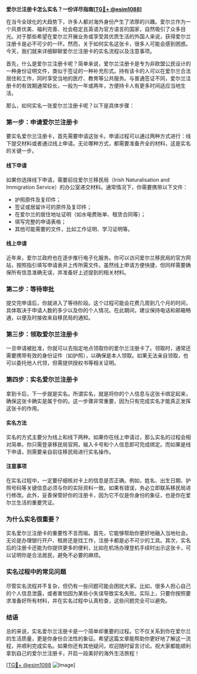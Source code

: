 **爱尔兰注册卡怎么实名？一份详尽指南[[TG💪+ @esim1088](https://t.me/s/esim1088)]**

在当今全球化的大趋势下，许多人都对海外身份产生了浓厚的兴趣。爱尔兰作为一个风景优美、福利完善、社会稳定且英语为官方语言的国家，自然吸引了众多目光。对于那些希望在爱尔兰开展业务或享受其优质生活的外国人来说，获得爱尔兰注册卡是必不可少的一环。然而，关于如何实名这张卡，很多人可能会感到困惑。今天，我们就来详细聊聊爱尔兰注册卡的实名流程以及注意事项。

首先，什么是爱尔兰注册卡呢？简单来说，爱尔兰注册卡是专为非欧盟公民设计的一种身份证明文件，类似于签证的一种补充形式。持有该卡的人可以在爱尔兰合法居住和工作，同时享受当地的医疗、教育等公共服务。与普通签证不同，爱尔兰注册卡的有效期通常较长，一般为一年或两年，方便持卡人有更多时间适应当地生活。

那么，如何实名一张爱尔兰注册卡呢？以下是具体步骤：

### **第一步：申请爱尔兰注册卡**

要实名爱尔兰注册卡，首先需要申请这张卡。申请过程可以通过两种方式进行：线下提交材料或者通过线上申请。无论哪种方式，都需要准备齐全的材料，这是实名的关键一步。

#### **线下申请**
如果你选择线下申请，需要前往爱尔兰移民局（Irish Naturalisation and Immigration Service）的办公室递交材料。通常情况下，你需要携带以下文件：
- 护照原件及复印件；
- 签证或居留许可的原件及复印件；
- 在爱尔兰的居住地址证明（如水电费账单、租赁合同等）；
- 填写完整的申请表格；
- 其他可能需要的文件，比如工作证明、学习证明等。

#### **线上申请**
近年来，爱尔兰政府也在逐步推行电子化服务。你可以访问爱尔兰移民局的官方网站，按照指引填写申请表并上传所需文件。虽然线上申请方便快捷，但同样需要确保所有信息准确无误，并准备好上述提到的相关材料。

### **第二步：等待审批**

提交完申请后，你就进入了等待阶段。这个过程可能会花费几周到几个月的时间，具体取决于申请人数的多少以及你的个人情况。在此期间，建议保持电话和邮箱畅通，以便及时接收来自移民局的通知。

### **第三步：领取爱尔兰注册卡**

一旦申请被批准，你就可以去指定地点领取你的爱尔兰注册卡了。领取时，通常还需要携带有效的身份证件（如护照），以确保是本人领取。如果无法亲自领取，也可以委托他人代领，但需提供授权书等相关证明。

### **第四步：实名爱尔兰注册卡**

拿到卡后，下一步就是实名。所谓实名，就是将你的个人信息与这张卡绑定起来，确保这张卡确实是属于你的。这一步骤非常重要，因为只有完成实名才能真正发挥这张卡的作用。

#### **实名方法**
实名的方式主要分为线上和线下两种。如果你在线上申请过，那么实名的过程会相对简单。你只需登录移民局官网，输入卡号和个人信息即可完成绑定。而如果是线下申请，则需要亲自前往移民局进行实名操作。

#### **注意事项**
在实名过程中，一定要仔细核对卡上的信息是否正确。例如，姓名、出生日期、护照号码等关键信息必须与你的实际资料一致。如果有错误，务必立即联系移民局进行修改。此外，妥善保管好你的注册卡，因为它不仅是你身份的象征，也是你在爱尔兰生活的重要凭证。

### **为什么实名很重要？**

实名爱尔兰注册卡的重要性不言而喻。首先，它能够帮助你更好地融入当地社会。无论是办理银行开户、租房还是找工作，注册卡都是必不可少的工具。其次，实名后的注册卡还能为你提供更多的便利，比如在机场办理登机手续时出示这张卡，可以证明你是合法居民，避免不必要的麻烦。

### **实名过程中的常见问题**

尽管实名流程并不复杂，但仍有一些问题可能会困扰大家。比如，很多人担心自己的个人信息泄露，或者害怕因为某些小失误导致实名失败。实际上，只要你按照要求准备好所有材料，并在实名过程中认真检查，这些问题完全可以避免。

### **结语**

总的来说，实名爱尔兰注册卡是一个简单却重要的过程。它不仅关系到你在爱尔兰的生活质量，更是你身份合法性的象征。希望这篇文章能帮助你更好地了解这一流程，并顺利完成实名。如果你还有其他疑问，欢迎随时留言讨论。祝大家都能顺利拿到自己的爱尔兰注册卡，开启一段美好的海外生活旅程！

[[TG💪+ @esim1088](https://t.me/s/esim1088) ![Image](https://i.postimg.cc/4NQfJmqS/Snipaste-2025-05-13-00-14-12.png)]